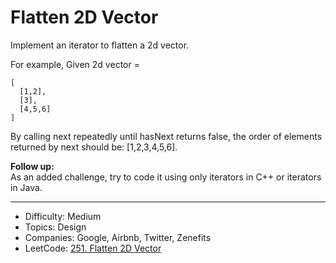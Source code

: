 # Flatten 2D Vector

Implement an iterator to flatten a 2d vector.

For example,
Given 2d vector =
```
[
  [1,2],
  [3],
  [4,5,6]
]
```
By calling next repeatedly until hasNext returns false, the order of elements returned by next should be: [1,2,3,4,5,6].

**Follow up:**  
As an added challenge, try to code it using only iterators in C++ or iterators in Java.

---

* Difficulty: Medium
* Topics: Design
* Companies: Google, Airbnb, Twitter, Zenefits
* LeetCode: [251. Flatten 2D Vector](https://leetcode.com/problems/flatten-2d-vector/description/)
